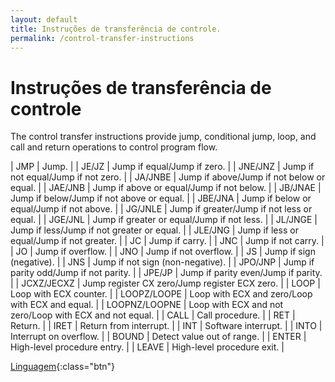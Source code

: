 ```yaml
---
layout: default
title: Instruções de transferência de controle.
permalink: /control-transfer-instructions
---
```

# Instruções de transferência de controle

The control transfer instructions provide jump, conditional jump, loop, and call and return operations to control
program flow.

| JMP | Jump. |
| JE/JZ | Jump if equal/Jump if zero. |
| JNE/JNZ | Jump if not equal/Jump if not zero. |
| JA/JNBE | Jump if above/Jump if not below or equal. |
| JAE/JNB | Jump if above or equal/Jump if not below. |
| JB/JNAE | Jump if below/Jump if not above or equal. |
| JBE/JNA | Jump if below or equal/Jump if not above. |
| JG/JNLE | Jump if greater/Jump if not less or equal. |
| JGE/JNL | Jump if greater or equal/Jump if not less. |
| JL/JNGE | Jump if less/Jump if not greater or equal. |
| JLE/JNG | Jump if less or equal/Jump if not greater. |
| JC | Jump if carry. |
| JNC | Jump if not carry. |
| JO | Jump if overflow. |
| JNO | Jump if not overflow. |
| JS | Jump if sign (negative). |
| JNS | Jump if not sign (non-negative). |
| JPO/JNP | Jump if parity odd/Jump if not parity. |
| JPE/JP | Jump if parity even/Jump if parity. |
| JCXZ/JECXZ | Jump register CX zero/Jump register ECX zero. |
| LOOP | Loop with ECX counter. |
| LOOPZ/LOOPE | Loop with ECX and zero/Loop with ECX and equal. |
| LOOPNZ/LOOPNE | Loop with ECX and not zero/Loop with ECX and not equal. |
| CALL | Call procedure. |
| RET | Return. |
| IRET | Return from interrupt. |
| INT | Software interrupt. |
| INTO | Interrupt on overflow. |
| BOUND | Detect value out of range. |
| ENTER | High-level procedure entry. |
| LEAVE | High-level procedure exit. |

[Linguagem](/linguagem){:class="btn"}
 
